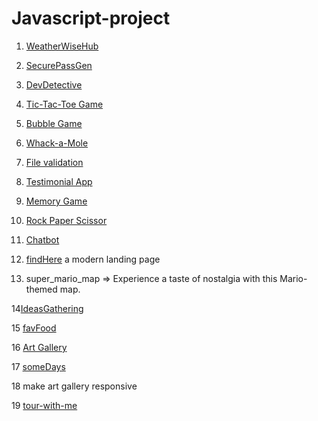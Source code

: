 # Javascript-project

1. [WeatherWiseHub](https://weather-wise-i9c5emyj7-deepali-1508.vercel.app/)

2. [SecurePassGen](https://secure-pass-ejhg9366l-deepali-1508.vercel.app/)

3. [DevDetective](https://dev-detective-1bilq8ksm-deepali-1508.vercel.app/)

4. [Tic-Tac-Toe Game](https://tic-tac-ke7u9m85m-deepali-1508.vercel.app/)

5. [Bubble Game](https://bubble-game-g3ubjqpmf-deepali-1508.vercel.app/)

6. [Whack-a-Mole](https://whack-a-mole-q11eq3zq7-deepali-1508.vercel.app/)

7. [File validation](https://form-validation-wktqopuq8-deepali-1508.vercel.app/index.html)

8. [Testimonial App](https://testimonial-6v4hpcdcw-deepali-1508.vercel.app/)

9. [Memory Game](https://memory-game-mskb9xolj-deepali-1508.vercel.app/)

10. [Rock Paper Scissor](https://rock-paper-scissor-j0efj6b8a-deepali-1508.vercel.app/)

11. [Chatbot](https://chatbot-15azgna4d-deepali-1508.vercel.app/)

12. [findHere](https://findhere.vercel.app/) a modern landing page

13. super_mario_map => Experience a taste of nostalgia with this Mario-themed map. 

14[IdeasGathering](https://idea-gathering.vercel.app/)

15 [favFood](https://fav-food-one.vercel.app/)

16 [Art Gallery](https://art-gallery-blue-chi.vercel.app/)

17 [someDays](https://some-days.vercel.app/)

18 make art gallery responsive

19 [tour-with-me](https://tour-with-me.vercel.app/)

